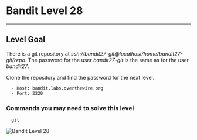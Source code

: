 # Bandit Level 28

---

## Level Goal

There is a git repository at *ssh://bandit27-git@localhost/home/bandit27-git/repo*. The password for the user *bandit27-git* is the same as for the user *bandit27*.

Clone the repository and find the password for the next level.

``` {.sh}
  - Host: bandit.labs.overthewire.org
  - Port: 2220
```

### Commands you may need to solve this level

``` {.sh}
  git
```

![Bandit Level 28](https://cdn.bulutbilisimciler.com/public/images/bandit/Bandit28.png)
